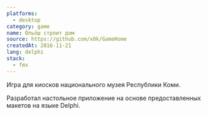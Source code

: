 ```yaml
---
platforms:
  - desktop
category: game
name: Öльöш строит дом
source: https://github.com/x0k/GameHome
createdAt: 2016-11-21
lang: delphi
stack:
  - fmx
---
```

Игра для киосков национального музея Республики Коми.

Разработал настольное приложение на основе предоставленных макетов на языке Delphi.
